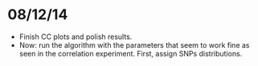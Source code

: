 08/12/14
=====

- Finish CC plots and polish results. 
- Now: run the algorithm with the parameters that seem to work fine as seen in the correlation experiment. First, assign SNPs distributions. 
